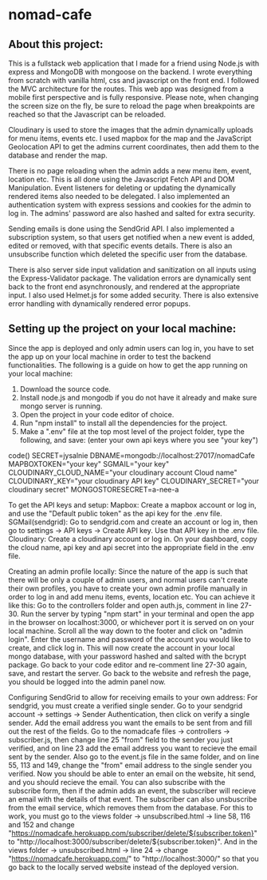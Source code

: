 # nomad-cafe

## About this project:
This is a fullstack web application that I made for a friend using Node.js with express and MongoDB with mongoose on the backend.
I wrote everything from scratch with vanilla html, css and javascript on the front end. I followed the MVC architecture for the routes.
This web app was designed from a mobile first perspective and is fully responsive.
Please note, when changing the screen size on the fly, be sure to reload the page when breakpoints are reached so that the Javascript can be reloaded.

Cloudinary is used to store the images that the admin dynamically uploads for menu items, events etc.
I used mapbox for the map and the JavaScript Geolocation API to get the admins current coordinates, then add them to the database and render the map.

There is no page reloading when the admin adds a new menu item, event, location etc. This is all done using the Javascript Fetch API and DOM Manipulation.
Event listeners for deleting or updating the dynamically rendered items also needed to be delegated.
I also implemented an authentication system with express sessions and cookies for the admin to log in.
The admins' password are also hashed and salted for extra security.

Sending emails is done using the SendGrid API.
I also implemented a subscription system, so that users get notified when a new event is added, edited or removed, with that specific events details.
There is also an unsubscribe function which deleted the specific user from the database.

There is also server side input validation and sanitization on all inputs using the Express-Validator package.
The validation errors are dynamically sent back to the front end asynchronously, and rendered at the appropriate input.
I also used Helmet.js for some added security. There is also extensive error handling with dynamically rendered error popups.

## Setting up the project on your local machine:
Since the app is deployed and only admin users can log in, you have to set the app up on your local machine in order to test the backend functionalities.
The following is a guide on how to get the app running on your local machine:

1. Download the source code.
2. Install node.js and mongodb if you do not have it already and make sure mongo server is running.
3. Open the project in your code editor of choice.
4. Run "npm install" to install all the dependencies for the project.
5. Make a ".env" file at the top most level of the project folder, type the following, and save: (enter your own api keys where you see "your key")

code()
SECRET=jysalnie
DBNAME=mongodb://localhost:27017/nomadCafe
MAPBOXTOKEN="your key"
SGMAIL="your key"
CLOUDINARY_CLOUD_NAME="your cloudinary account Cloud name"
CLOUDINARY_KEY="your cloudinary API key"
CLOUDINARY_SECRET="your cloudinary secret"
MONGOSTORESECRET=a-nee-a

To get the API keys and setup:
Mapbox:
Create a mapbox account or log in, and use the "Default public token" as the api key for the .env file.
SGMail(sendgrid):
Go to sendgrid.com and create an account or log in, then go to settings -> API keys -> Create API key. Use that API key in the .env file.
Cloudinary:
Create a cloudinary account or log in. On your dashboard, copy the cloud name, api key and api secret into the appropriate field in the .env file.

Creating an admin profile locally:
Since the nature of the app is such that there will be only a couple of admin users, and normal users can't create their own profiles,
you have to create your own admin profile manually in order to log in and add menu items, events, location etc.
You can achieve it like this:
Go to the controllers folder and open auth.js, comment in line 27-30.
Run the server by typing "npm start" in your terminal and open the app in the browser on localhost:3000, or whichever port it is served on on your local machine.
Scroll all the way down to the footer and click on "admin login". Enter the username and password of the account you would like to create, and click log in.
This will now create the account in your local mongo database, with your password hashed and salted with the bcrypt package.
Go back to your code editor and re-comment line 27-30 again, save, and restart the server.
Go back to the website and refresh the page, you should be logged into the admin panel now.

Configuring SendGrid to allow for receiving emails to your own address:
For sendgrid, you must create a verified single sender.
Go to your sendgrid account -> settings -> Sender Authentication, then click on verify a single sender.
Add the email address you want the emails to be sent from and fill out the rest of the fields.
Go to the nomadcafe files -> controllers -> subscriber.js, then change line 25 "from" field to the sender you just verified,
and on line 23 add the email address you want to recieve the email sent by the sender.
Also go to the event.js file in the same folder, and on line 55, 113 and 149, change the "from" email address to the single sender you verified.
Now you should be able to enter an email on the website, hit send, and you should recieve the email.
You can also subscribe with the subscribe form, then if the admin adds an event, the subscriber will recieve an email with the details of that event.
The subscriber can also unsbuscribe from the email service, which removes them from the database.
For this to work, you must go to the views folder -> unsubscribed.html -> line 58, 116 and 152 and change "https://nomadcafe.herokuapp.com/subscriber/delete/${subscriber.token}" to "http://localhost:3000/subscriber/delete/${subscriber.token}".
And in the views folder -> unsubscribed.html -> line 24 -> change "https://nomadcafe.herokuapp.com/" to "http://localhost:3000/" so that you go back to the locally served website instead of the deployed version.
